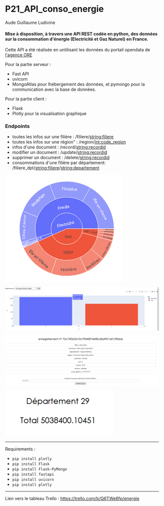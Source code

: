 # P21_API_conso_energie

Aude Guillaume Ludivine


#### Mise à disposition, à travers une API REST codée en python, des données sur la consommation d'énergie (Electricité et Gaz Naturel) en France.


Cette API a été réalisée en untilisant les données du portail opendata de [l'agence ORE](https://opendata.agenceore.fr/explore/dataset/conso-elec-gaz-annuelle-par-naf-agregee-iris/information/)

Pour la partie serveur :
- Fast API
- uvicorn
- MongoAtlas pour lhébergement des données, et pymongo pour la communication avec la base de données.

Pour la partie client :
- Flask
- Plotly pour la visualisation graphique

### Endpoints

- toutes les infos sur une filière : /filiere/<string:filiere>
- toutes les infos sur une région" : /region/<int:code_region>
- infos d'une document : /record/<string:recordid>
- modifier un document : /update/<string:recordid>
- supprimer un document : /delete/<string:recordid>
- consommations d'une filière par département: /filiere_dpt/<string:filiere>/<string:departement>


![Capture1.PNG](images/Capture1.PNG)

![Capture2.PNG](images/Capture2.PNG)

![Capture3.PNG](images/Capture3.PNG)


![Capture4.PNG](images/Capture4.PNG)

______

Requirements :
* `pip install plotly`
* `pip install Flask`
* `pip install Flask-PyMongo`
* `pip install fastapi`
* `pip install uvicorn`
* `pip install plotly`
______

Lien vers le tableau Trello : https://trello.com/b/Q6TWe6fp/energie

